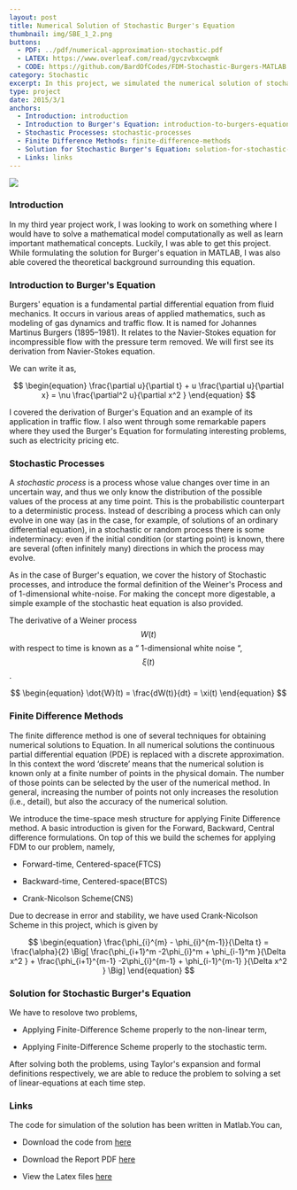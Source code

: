```yaml
---
layout: post
title: Numerical Solution of Stochastic Burger's Equation
thumbnail: img/SBE_1_2.png
buttons:
  - PDF: ../pdf/numerical-approximation-stochastic.pdf
  - LATEX: https://www.overleaf.com/read/gyczvbxcwqmk
  - CODE: https://github.com/BardOfCodes/FDM-Stochastic-Burgers-MATLAB
category: Stochastic
excerpt: In this project, we simulated the numerical solution of stochastic burger's equation using Finite Difference Method
type: project
date: 2015/3/1
anchors:
  - Introduction: introduction
  - Introduction to Burger's Equation: introduction-to-burgers-equation
  - Stochastic Processes: stochastic-processes
  - Finite Difference Methods: finite-difference-methods
  - Solution for Stochastic Burger's Equation: solution-for-stochastic-burgers-equation
  - Links: links
---
```

<img src ="../../img/SBE_1_2.png" style="margin-left:auto;margin-right:auto;" />

### Introduction

In my third year project work, I was looking to work on something where I would have to
solve a mathematical model computationally as well as learn important mathematical concepts.
Luckily, I was able to get this project. While formulating the solution for Burger's equation
in MATLAB, I was also able covered the theoretical background surrounding this equation.

### Introduction to Burger's Equation

Burgers' equation is a fundamental partial differential equation from fluid mechanics. It
occurs in various areas of applied mathematics, such as modeling of gas dynamics and traffic
flow. It is named for Johannes Martinus Burgers (1895–1981). It relates to the Navier-Stokes
equation for incompressible flow with the pressure term removed. We will first see its derivation
from Navier-Stokes equation.

We can write it as,

$$
\begin{equation}
\frac{\partial u}{\partial t} + u \frac{\partial u}{\partial x} = \nu \frac{\partial^2 u}{\partial x^2 }
\end{equation}
$$

I covered the derivation of Burger's Equation and an example of its application in traffic flow.
I also went through some remarkable papers where they used the Burger's Equation for formulating
interesting problems, such as electricity pricing etc.

### Stochastic Processes

A *stochastic process* is a process whose value changes over time in an uncertain way, and
thus we only know the distribution of the possible values of the process at any time point.
This is the probabilistic counterpart to a deterministic process. Instead of describing a
process which can only evolve in one way (as in the case, for example, of solutions of an
ordinary differential equation), in a stochastic or random process there is some indeterminacy:
even if the initial condition (or starting point) is known, there are several (often infinitely
many) directions in which the process may evolve.

As in the case of Burger's equation, we cover the history of Stochastic processes, and introduce
the formal definition of the Weiner's Process and of 1-dimensional white-noise. For making the
concept more digestable, a simple example of the stochastic heat equation is also provided.

The derivative of a Weiner process $$W(t)$$ with respect to time is known as a “ 1-dimensional
white noise “, $$\xi(t)$$.

$$
\begin{equation}
\dot{W}(t) = \frac{dW(t)}{dt} = \xi(t)
\end{equation}
$$

### Finite Difference Methods

The finite difference method is one of several techniques for obtaining numerical solutions
to Equation. In all numerical solutions the continuous partial differential equation (PDE)
is replaced with a discrete approximation. In this context the word ‘discrete’ means that
the numerical solution is known only at a finite number of points in the physical domain.
The number of those points can be selected by the user of the numerical method. In general,
increasing the number of points not only increases the resolution (i.e., detail), but also
the accuracy of the numerical solution.

We introduce the time-space mesh structure for applying Finite Difference method. A basic introduction
is given for the Forward, Backward, Central difference formulations. On top of this we build the
schemes for applying FDM to our problem, namely,

* Forward-time, Centered-space(FTCS)

* Backward-time, Centered-space(BTCS)

* Crank-Nicolson Scheme(CNS)

Due to decrease in error and stability, we have used Crank-Nicolson Scheme in this project, which
is given by

$$
\begin{equation}
\frac{\phi_{i}^{m} - \phi_{i}^{m-1}}{\Delta t} = \frac{\alpha}{2} \Big[ \frac{\phi_{i+1}^m -2\phi_{i}^m + \phi_{i-1}^m }{\Delta x^2 } + \frac{\phi_{i+1}^{m-1} -2\phi_{i}^{m-1} + \phi_{i-1}^{m-1} }{\Delta x^2 } \Big]
\end{equation}
$$

### Solution for Stochastic Burger's Equation

We have to resolove two problems,

* Applying Finite-Difference Scheme properly to the non-linear term,

* Applying Finite-Difference Scheme properly to the stochastic term.

After solving both the problems, using Taylor's expansion and formal definitions respectively,
we are able to reduce the problem to solving a set of linear-equations at each time step.

### Links

The code for simulation of the solution has been written in Matlab.You can,

* Download the code from [here](https://github.com/BardOfCodes/FDM-Stochastic-Burgers-MATLAB)

* Download the Report PDF [here](../../pdf/numerical-approximation-stochastic.pdf)

* View the Latex files [here](https://www.overleaf.com/read/gyczvbxcwqmk)

